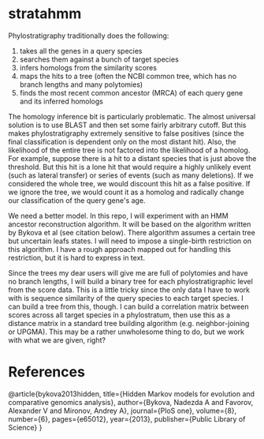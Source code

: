# stratahmm

Phylostratigraphy traditionally does the following:

 1. takes all the genes in a query species
 2. searches them against a bunch of target species
 3. infers homologs from the similarity scores
 4. maps the hits to a tree (often the NCBI common tree, which has no branch
    lengths and many polytomies)
 5. finds the most recent common ancestor (MRCA) of each query gene and its
    inferred homologs

The homology inference bit is particularly problematic. The almost universal
solution is to use BLAST and then set some fairly arbitrary cutoff. But this
makes phylostratigraphy extremely sensitive to false positives (since the final
classification is dependent only on the most distant hit). Also, the likelihood
of the entire tree is not factored into the likelihood of a homolog. For
example, suppose there is a hit to a distant species that is just above the
threshold. But this hit is a lone hit that would require a highly unlikely
event (such as lateral transfer) or series of events (such as many deletions).
If we considered the whole tree, we would discount this hit as a false
positive. If we ignore the tree, we would count it as a homolog and radically
change our classification of the query gene's age.

We need a better model. In this repo, I will experiment with an HMM ancestor
reconstruction algorithm. It will be based on the algorithm written by Bykova
et al (see citation below). There algorithm assumes a certain tree but
uncertain leafs states. I will need to impose a single-birth restriction on
this algorithm. I have a rough approach mapped out for handling this
restriction, but it is hard to express in text. 

Since the trees my dear users will give me are full of polytomies and have no
branch lengths, I will build a binary tree for each phylostratigraphic level
from the score data. This is a little tricky since the only data I have to work
with is sequence similarity of the query species to each target species. I can
build a tree from this, though. I can build a correlation matrix between scores
across all target species in a phylostratum, then use this as a distance matrix
in a standard tree building algorithm (e.g. neighbor-joining or UPGMA). This
may be a rather unwholesome thing to do, but we work with what we are given,
right?


# References

@article{bykova2013hidden,
  title={Hidden Markov models for evolution and comparative genomics analysis},
  author={Bykova, Nadezda A and Favorov, Alexander V and Mironov, Andrey A},
  journal={PloS one},
  volume={8},
  number={6},
  pages={e65012},
  year={2013},
  publisher={Public Library of Science}
}
